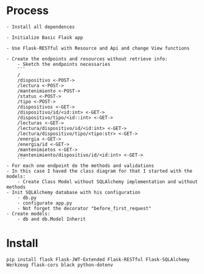 # Process

    - Install all dependences

    - Initialize Basic Flask app
    
    - Use Flask-RESTful with Resource and Api and change View functions

    - Create the endpoints and resources without retrieve info:
        - Sketch the endpoints necessaries
        ```
        /
        /dispositivo <-POST->
        /lectura <-POST->
        /mantenimiento <-POST->
        /status <-POST->
        /tipo <-POST->
        /dispositivos <-GET->
        /dispositivo/id/<id:int> <-GET->
        /dispositivo/tipo/<id::int> <-GET->
        /lecturas <-GET->
        /lectura/dispositivo/id/<id:int> <-GET->
        /lectura/dispositivo/tipo/<tipo:str> <-GET->
        /energia <-GET->
        /energia/id <-GET->
        /mantenimietos <-GET->
        /mantenimiento/dispositivo/id/<id:int> <-GET->
        ```
    - For each one endpoint do the methods and validations
    - In this case I haved the class diagram for that I started with the models:
        - Create Class Model without SQLAlchemy implementation and without methods
    - Init SQLAlchemy database with his configuration
        - db.py
        - configurate app.py
        - Not forget the decorator "before_first_request"
    - Create models:
        - db and db.Model Inherit

# Install

```
pip install flask Flask-JWT-Extended Flask-RESTful Flask-SQLAlchemy Werkzeug flask-cors black python-dotenv
```